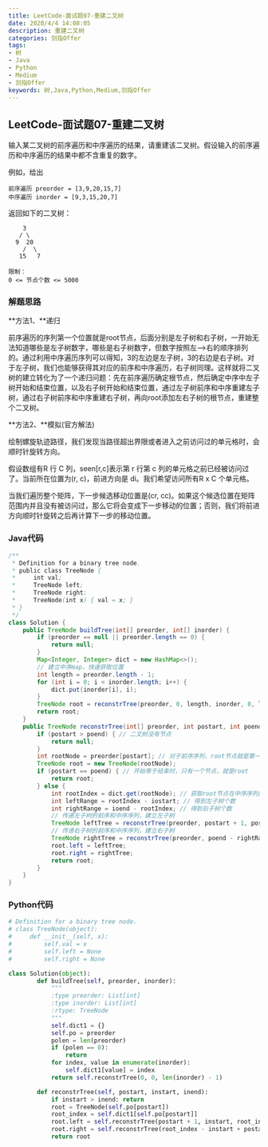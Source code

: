 ```yaml
---
title: LeetCode-面试题07-重建二叉树
date: 2020/4/4 14:08:05
description: 重建二叉树
categories: 剑指Offer
tags: 
- 树
- Java
- Python
- Medium
- 剑指Offer
keywords: 树,Java,Python,Medium,剑指Offer
---
```


## LeetCode-面试题07-重建二叉树

输入某二叉树的前序遍历和中序遍历的结果，请重建该二叉树。假设输入的前序遍历和中序遍历的结果中都不含重复的数字。

 <!--more-->

例如，给出

```
前序遍历 preorder = [3,9,20,15,7]
中序遍历 inorder = [9,3,15,20,7]
```

返回如下的二叉树：

```
    3
   / \
  9  20
    /  \
   15   7
   
限制：
0 <= 节点个数 <= 5000
```

### 解题思路

**方法1、**递归

前序遍历的序列第一个位置就是root节点，后面分别是左子树和右子树，一开始无法知道哪些是左子树数字，哪些是右子树数字，但数字按照左——>右的顺序排列的。通过利用中序遍历序列可以得知，3的左边是左子树，3的右边是右子树。对于左子树，我们也能够获得其对应的前序和中序遍历，右子树同理。这样就将二叉树的建立转化为了一个递归问题：先在前序遍历确定根节点，然后确定中序中左子树开始和结束位置，以及右子树开始和结束位置，通过左子树前序和中序重建左子树，通过右子树前序和中序重建右子树，再向root添加左右子树的根节点，重建整个二叉树。

**方法2、**模拟(官方解法)

绘制螺旋轨迹路径，我们发现当路径超出界限或者进入之前访问过的单元格时，会顺时针旋转方向。

假设数组有R 行 C 列，seen[r,c]表示第 r 行第 c 列的单元格之前已经被访问过了。当前所在位置为(r, c)，前进方向是 di。我们希望访问所有R x C 个单元格。

当我们遍历整个矩阵，下一步候选移动位置是(cr, cc)。如果这个候选位置在矩阵范围内并且没有被访问过，那么它将会变成下一步移动的位置；否则，我们将前进方向顺时针旋转之后再计算下一步的移动位置。

### Java代码

```java
/**
 * Definition for a binary tree node.
 * public class TreeNode {
 *     int val;
 *     TreeNode left;
 *     TreeNode right;
 *     TreeNode(int x) { val = x; }
 * }
 */
class Solution {
    public TreeNode buildTree(int[] preorder, int[] inorder) {
        if (preorder == null || preorder.length == 0) {
            return null;
        }
        Map<Integer, Integer> dict = new HashMap<>();
        // 建立中序map，快速获取位置
        int length = preorder.length - 1;
        for (int i = 0; i < inorder.length; i++) {
            dict.put(inorder[i], i);
        }
        TreeNode root = reconstrTree(preorder, 0, length, inorder, 0, length, dict);
        return root;
    }
    public TreeNode reconstrTree(int[] preorder, int postart, int poend, int[] inorder, int iostart, 	 int ioend, Map<Integer, Integer> dict) {
        if (postart > poend) { // 二叉树没有节点
            return null;
        }
        int rootNode = preorder[postart]; // 对于前序序列，root节点就是第一个
        TreeNode root = new TreeNode(rootNode);
        if (postart == poend) { // 开始等于结束时，只有一个节点，就是root
            return root;
        } else {
            int rootIndex = dict.get(rootNode); // 获取root节点在中序序列的坐标
            int leftRange = rootIndex - iostart; // 得到左子树个数
            int rightRange = ioend - rootIndex; // 得到右子树个数
            // 传递左子树的前序和中序序列，建立左子树
            TreeNode leftTree = reconstrTree(preorder, postart + 1, postart + leftRange,inorder, 				iostart, rootIndex - 1, dict);
            // 传递右子树的前序和中序序列，建立右子树
            TreeNode rightTree = reconstrTree(preorder, poend - rightRange + 1, poend, 							inorder,rootIndex + 1, ioend, dict);
            root.left = leftTree;
            root.right = rightTree;
            return root;
        }
    }
}
```

### Python代码

```python
# Definition for a binary tree node.
# class TreeNode(object):
#     def __init__(self, x):
#         self.val = x
#         self.left = None
#         self.right = None

class Solution(object):
        def buildTree(self, preorder, inorder):
            """
            :type preorder: List[int]
            :type inorder: List[int]
            :rtype: TreeNode
            """
            self.dict1 = {}
            self.po = preorder
            polen = len(preorder)
            if (polen == 0):
                return
            for index, value in enumerate(inorder):
                self.dict1[value] = index
            return self.reconstrTree(0, 0, len(inorder) - 1)

        def reconstrTree(self, postart, instart, inend):
            if instart > inend: return
            root = TreeNode(self.po[postart])
            root_index = self.dict1[self.po[postart]]
            root.left = self.reconstrTree(postart + 1, instart, root_index - 1)
            root.right = self.reconstrTree(root_index - instart + postart + 1, root_index + 1, inend)
            return root
```


